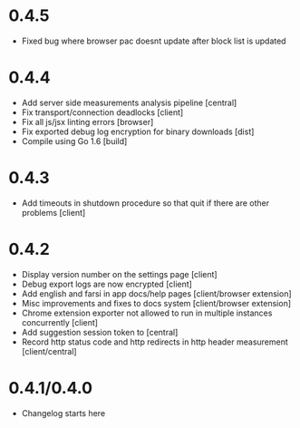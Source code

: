 # 0.4.5

- Fixed bug where browser pac doesnt update after block list is updated

# 0.4.4

- Add server side measurements analysis pipeline [central]
- Fix transport/connection deadlocks [client]
- Fix all js/jsx linting errors [browser]
- Fix exported debug log encryption for binary downloads [dist]
- Compile using Go 1.6 [build]

# 0.4.3

- Add timeouts in shutdown procedure so that quit if there are other problems [client]

# 0.4.2

- Display version number on the settings page [client]
- Debug export logs are now encrypted [client]
- Add english and farsi in app docs/help pages [client/browser extension] 
- Misc improvements and fixes to docs system [client/browser extension] 
- Chrome extension exporter not allowed to run in multiple instances concurrently [client] 
- Add suggestion session token to  [central]
- Record http status code and http redirects in http header measurement [client/central]

# 0.4.1/0.4.0

- Changelog starts here

